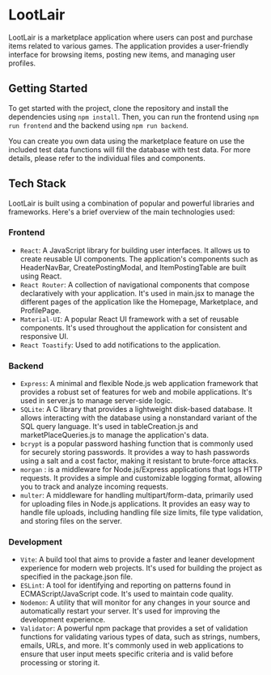 # LootLair

LootLair is a marketplace application where users can post and purchase items related to various games. The application provides a user-friendly interface for browsing items, posting new items, and managing user profiles.


## Getting Started

To get started with the project, clone the repository and install the dependencies using `npm install`. Then, you can run the frontend using `npm run frontend` and the backend using `npm run backend`.

You can create you own data using the marketplace feature on use the included test data functions will fill the database with test data.
For more details, please refer to the individual files and components.


## Tech Stack

LootLair is built using a combination of popular and powerful libraries and frameworks. Here's a brief overview of the main technologies used:

### Frontend

- `React`: A JavaScript library for building user interfaces. It allows us to create reusable UI components. The application's components such as HeaderNavBar, CreatePostingModal, and ItemPostingTable are built using React.
- `React Router`: A collection of navigational components that compose declaratively with your application. It's used in main.jsx to manage the different pages of the application like the Homepage, Marketplace, and ProfilePage.
- `Material-UI`: A popular React UI framework with a set of reusable components. It's used throughout the application for consistent and responsive UI.
- `React Toastify`: Used to add notifications to the application.

### Backend

- `Express`: A minimal and flexible Node.js web application framework that provides a robust set of features for web and mobile applications. It's used in server.js to manage server-side logic.
- `SQLite`: A C library that provides a lightweight disk-based database. It allows interacting with the database using a nonstandard variant of the SQL query language. It's used in tableCreation.js and marketPlaceQueries.js to manage the application's data.
- `bcrypt` is a popular password hashing function that is commonly used for securely storing passwords.
  It provides a way to hash passwords using a salt and a cost factor, making it resistant to brute-force attacks.
- `morgan` : is a middleware for Node.js/Express applications that logs HTTP requests.
  It provides a simple and customizable logging format, allowing you to track and analyze incoming requests.
- `multer`: A middleware for handling multipart/form-data, primarily used for uploading files in Node.js applications. It provides an easy way to handle file uploads, including handling file size limits, file type validation, and storing files on the server.

### Development

- `Vite`: A build tool that aims to provide a faster and leaner development experience for modern web projects. It's used for building the project as specified in the package.json file.
- `ESLint`: A tool for identifying and reporting on patterns found in ECMAScript/JavaScript code. It's used to maintain code quality.
- `Nodemon`: A utility that will monitor for any changes in your source and automatically restart your server. It's used for improving the development experience.
- `Validator`: A powerful npm package that provides a set of validation functions for validating various types of data, such as strings, numbers, emails, URLs, and more. It's commonly used in web applications to ensure that user input meets specific criteria and is valid before processing or storing it.

